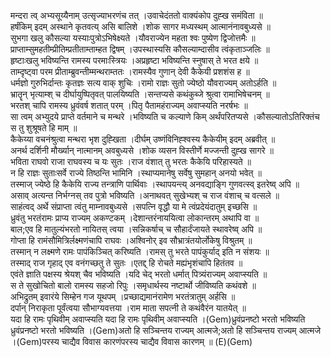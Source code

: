 

  
मन्दरा त्व् अभ्यसूय्यैनाम् उत्सृज्याभरणंच तत् ।उवाचेदंततो वाक्यंकोप दुह्ख समंविता  ॥   
हर्षंकिम् इदम् अस्थाने कृतवत्य् असि बालिशे ।शोक सागर मध्यस्थम् आत्मानंनावबुध्यसे  ॥   
सुभगा खलु कौसल्या यस्याःपुत्रोऽभिषेक्ष्यते ।यौवराज्येन महता श्वः पुष्येण द्विजोत्तमैः  ॥   
प्राप्ताम्सुमहतीम्प्रीतिम्प्रतीताम्ताम्हत द्विषम् ।उपस्थास्यसि कौसल्याम्दासीव त्वंकृताञ्जलिः  ॥   
हृष्टाःखलु भविष्यन्ति रामस्य परमाःस्त्रियः ।अप्रहृष्टा भविष्यन्ति स्नुषास् ते भरत क्षये  ॥   
ताम्दृष्ट्वा परम प्रीताम्ब्रुवन्तीम्मन्थराम्ततः ।रामस्यैव गुणान् देवी कैकेयी प्रशशंस ह  ॥   
धर्मज्ञो गुरुभिर्दान्तः कृतज्ञः सत्य वाक् शुचिः ।रामो राज्ञः सुतो ज्येष्ठो यौवराज्यम् अतोऽर्हति  ॥   
भ्रातॄन् भृत्याम्श् च दीर्घायुष्पितृवत् पालयिष्यति ।सन्तप्यसे कथंकुब्जे श्रुत्वा रामाभिषेचनम्  ॥   
भरतश् चापि रामस्य ध्रुवंवर्ष शतात् परम् ।पितृ पैतामहंराज्यम् अवाप्स्यति नरर्षभः  ॥   
सा त्वम् अभ्युदये प्राप्ते वर्तमाने च मन्थरे ।भविष्यति च कल्याणे किम् अर्थंपरितप्यसे ।कौसल्यातोऽतिरिक्तंच स तु शुश्रूषते हि माम्  ॥   
कैकेय्या वचनंश्रुत्वा मन्थरा भृश दुह्खिता ।दीर्घम् उष्णंविनिह्श्वस्य कैकेयीम् इदम् अब्रवीत्  ॥   
अनर्थ दर्शिनी मौर्ख्यान् नात्मानम् अवबुध्यसे ।शोक व्यसन विस्तीर्णे मज्जन्ती दुह्ख सागरे  ॥   
भविता राघवो राजा राघवस्य च यः सुतः ।राज वंशात् तु भरतः कैकेयि परिहास्यते  ॥   
न हि राज्ञः सुताःसर्वे राज्ये तिष्ठन्ति भामिनि ।स्थाप्यमानेषु सर्वेषु सुमहान् अनयो भवेत्  ॥   
तस्माज् ज्येष्ठे हि कैकेयि राज्य तन्त्राणि पार्थिवाः ।स्थापयन्त्य् अनवद्याङ्गि गुणवत्स्व् इतरेष्व् अपि  ॥   
असाव् अत्यन्त निर्भग्नस् तव पुत्रो भविष्यति ।अनाथवत् सुखेभ्यश् च राज वंशाच् च वत्सले  ॥   
साहंत्वद् अर्थे संप्राप्ता त्वंतु माम्नावबुध्यसे ।सपत्नि वृद्धौ या मे त्वंप्रदेयंदातुम् इच्छसि  ॥   
ध्रुवंतु भरतंरामः प्राप्य राज्यम् अकण्टकम् ।देशान्तरंनाययित्वा लोकान्तरम् अथापि वा  ॥   
बाल;एव हि मातुल्यंभरतो नायितस् त्वया ।सन्निकर्षाच् च सौहार्दंजायते स्थावरेष्व् अपि  ॥   
गोप्ता हि रामंसौमित्रिर्लक्ष्मणंचापि राघवः ।अश्विनोर् इव सौभ्रात्रंतयोर्लोकेषु विश्रुतम्  ॥   
तस्मान् न लक्ष्मणे रामः पापंकिञ्चित् करिष्यति ।रामस् तु भरते पापंकुर्याद् इति न संशयः  ॥   
तस्माद् राज गृहाद् एव वनंगच्छतु ते सुतः ।एतद्द् हि रोचते मह्यंभृशंचापि हितंतव  ॥   
एवंते ज्ञाति पक्षस्य श्रेयश् चैव भविष्यति ।यदि चेद् भरतो धर्मात् पित्र्यंराज्यम् अवाप्स्यति  ॥   
स ते सुखोचितो बालो रामस्य सहजो रिपुः ।समृधार्थस्य नष्टार्थो जीविष्यति कथंवशे  ॥   
अभिद्रुतम् इवारंये सिम्हेन गज यूथपम् ।प्रच्छाद्यमानंरामेण भरतंत्रातुम् अर्हसि  ॥   
दर्पान् निराकृता पूर्वंत्वया सौभाग्यवत्तया ।राम माता सपत्नी ते कथंवैरंन यातयेत्  ॥   
यदा हि रामः पृथिवीम् अवाप्स्यति यदा हि रामः पृथिवीम् अवाप्स्यति ।(Gem)ध्रुवंप्रनष्टो भरतो भविष्यति ध्रुवंप्रनष्टो भरतो भविष्यति ।(Gem)अतो हि सञ्चिन्तय राज्यम् आत्मजे;अतो हि सञ्चिन्तय राज्यम् आत्मजे ।(Gem)परस्य चाद्यैव विवास कारणंपरस्य चाद्यैव विवास कारणम्  ॥ (E)(Gem)  
